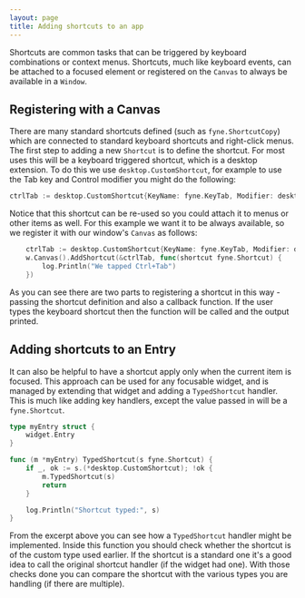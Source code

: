 ```yaml
---
layout: page
title: Adding shortcuts to an app
---
```


Shortcuts are common tasks that can be triggered by keyboard combinations or context menus. Shortcuts, much like keyboard events, can be attached to a focused element or registered on the `Canvas` to always be available in a `Window`.

## Registering with a Canvas

There are many standard shortcuts defined (such as `fyne.ShortcutCopy`) which are connected to standard keyboard shortcuts and right-click menus. The first step to adding a new `Shortcut` is to define the shortcut. For most uses this will be a keyboard triggered shortcut, which is a desktop extension. To do this we use `desktop.CustomShortcut`, for example to use the Tab key and Control modifier you might do the following:

```go
ctrlTab := desktop.CustomShortcut{KeyName: fyne.KeyTab, Modifier: desktop.ControlModifier}
```

Notice that this shortcut can be re-used so you could attach it to menus or other items as well. For this example we want it to be always available, so we register it with our window's `Canvas` as follows:

```go
	ctrlTab := desktop.CustomShortcut{KeyName: fyne.KeyTab, Modifier: desktop.ControlModifier}
	w.Canvas().AddShortcut(&ctrlTab, func(shortcut fyne.Shortcut) {
		log.Println("We tapped Ctrl+Tab")
	})
```

As you can see there are two parts to registering a shortcut in this way - passing the shortcut definition and also a callback function. If the user types the keyboard shortcut then the function will be called and the output printed.

## Adding shortcuts to an Entry

It can also be helpful to have a shortcut apply only when the current item is focused. This approach can be used for any focusable widget, and is managed by extending that widget and adding a `TypedShortcut` handler. This is much like adding key handlers, except the value passed in will be a `fyne.Shortcut`.

```go
type myEntry struct {
	widget.Entry
}

func (m *myEntry) TypedShortcut(s fyne.Shortcut) {
	if _, ok := s.(*desktop.CustomShortcut); !ok {
		m.TypedShortcut(s)
		return
	}

	log.Println("Shortcut typed:", s)
}
```

From the excerpt above you can see how a `TypedShortcut` handler might be implemented. Inside this function you should check whether the shortcut is of the custom type used earlier. If the shortcut is a standard one it's a good idea to call the original shortcut handler (if the widget had one).
With those checks done you can compare the shortcut with the various types you are handling (if there are multiple).